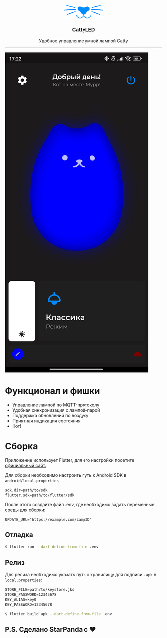 <p align="center">
   <a href="https://github.com/StarPandaBeg/cattyled-app">
    <img src=".github/logo.png" alt="Logo" width="128" />
   </a>

   <h3 align="center">CattyLED</h3>

   <p align="center">
      Удобное управление умной лампой Catty
   </p>
</p>

---

![](.github/screenshot.jpg)

# Функционал и фишки

- Управление лампой по MQTT-протоколу
- Удобная синхронизация с лампой-парой
- Поддержка обновлений по воздуху
- Приятная индикация состояния
- Кот!

# Сборка

Приложение использует Flutter, для его настройки посетите [официальный сайт.](https://flutter.dev)

Для сборки необходимо настроить путь к Android SDK в `android/local.properties`

```
sdk.dir=path/to/sdk
flutter.sdk=path/to/flutter/sdk
```

После этого создайте файл .env, где необходимо задать переменные среды для сборки:

```
UPDATE_URL="https://example.com/LampID"
```

## Отладка

```bash
$ flutter run --dart-define-from-file .env
```

## Релиз

Для релиза необходимо указать путь к хранилищу для подписи `.apk` в `local.properties`:

```
STORE_FILE=path/to/keystore.jks
STORE_PASSWORD=12345678
KEY_ALIAS=key0
KEY_PASSWORD=12345678
```


```bash
$ flutter build apk --dart-define-from-file .env
```

## P.S. Сделано StarPanda с ❤